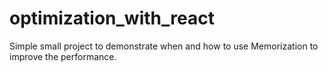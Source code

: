 # optimization_with_react
Simple small project to demonstrate when and how to use Memorization to improve the performance. 
